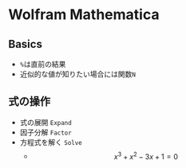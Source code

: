 # Wolfram Mathematica

## Basics
* `%`は直前の結果
* 近似的な値が知りたい場合には関数`N`

## 式の操作
* 式の展開 `Expand`
* 因子分解 `Factor`
* 方程式を解く `Solve`
  * $$x^3 + x^2 - 3x + 1 = 0 $$
